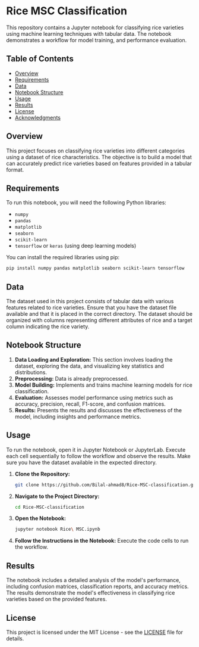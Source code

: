 # Rice MSC Classification

This repository contains a Jupyter notebook for classifying rice varieties using machine learning techniques with tabular data. The notebook demonstrates a workflow for model training, and performance evaluation.

## Table of Contents

- [Overview](#overview)
- [Requirements](#requirements)
- [Data](#data)
- [Notebook Structure](#notebook-structure)
- [Usage](#usage)
- [Results](#results)
- [License](#license)
- [Acknowledgments](#acknowledgments)

## Overview

This project focuses on classifying rice varieties into different categories using a dataset of rice characteristics. The objective is to build a model that can accurately predict rice varieties based on features provided in a tabular format.

## Requirements

To run this notebook, you will need the following Python libraries:

- `numpy`
- `pandas`
- `matplotlib`
- `seaborn`
- `scikit-learn`
- `tensorflow` or `keras` (using deep learning models)

You can install the required libraries using pip:

```bash
pip install numpy pandas matplotlib seaborn scikit-learn tensorflow
```

## Data

The dataset used in this project consists of tabular data with various features related to rice varieties. Ensure that you have the dataset file available and that it is placed in the correct directory. The dataset should be organized with columns representing different attributes of rice and a target column indicating the rice variety.

## Notebook Structure

1. **Data Loading and Exploration:** This section involves loading the dataset, exploring the data, and visualizing key statistics and distributions.
2. **Preprocessing:** Data is already preprocessed.
3. **Model Building:** Implements and trains machine learning models for rice classification.
4. **Evaluation:** Assesses model performance using metrics such as accuracy, precision, recall, F1-score, and confusion matrices.
5. **Results:** Presents the results and discusses the effectiveness of the model, including insights and performance metrics.

## Usage

To run the notebook, open it in Jupyter Notebook or JupyterLab. Execute each cell sequentially to follow the workflow and observe the results. Make sure you have the dataset available in the expected directory.

1. **Clone the Repository:**

   ```bash
   git clone https://github.com/Bilal-ahmad8/Rice-MSC-classification.git
   ```

2. **Navigate to the Project Directory:**

   ```bash
   cd Rice-MSC-classification
   ```

3. **Open the Notebook:**

   ```bash
   jupyter notebook Rice\ MSC.ipynb
   ```

4. **Follow the Instructions in the Notebook:** Execute the code cells to run the workflow.

## Results

The notebook includes a detailed analysis of the model's performance, including confusion matrices, classification reports, and accuracy metrics. The results demonstrate the model's effectiveness in classifying rice varieties based on the provided features.

## License

This project is licensed under the MIT License - see the [LICENSE](LICENSE) file for details.

